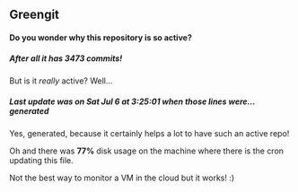 ## Greengit

#### Do you wonder why this repository is so active?

##### After all it has 3473 commits!

But is it *really* active? Well...

##### Last update was on Sat Jul 6 at 3:25:01 when those lines were... generated

Yes, generated, because it certainly helps a lot to have such an active repo!

Oh and there was **77%** disk usage on the machine
where there is the cron updating this file.

Not the best way to monitor a VM in the cloud but it works! :)
